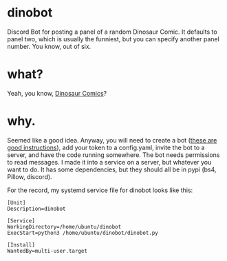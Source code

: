 # dinobot
Discord Bot for posting a panel of a random Dinosaur Comic. It defaults to panel two, which is usually the funniest, but you can specify another panel number. You know, out of six.

# what?
Yeah, you know, [Dinosaur Comics](https://www.qwantz.com/)?

# why.
Seemed like a good idea. Anyway, you will need to create a bot ([these are good instructions](https://discordpy.readthedocs.io/en/stable/discord.html)), add your token to a config.yaml, invite the bot to a server, and have the code running somewhere. The bot needs permissions to read messages. I made it into a service on a server, but whatever you want to do. It has some dependencies, but they should all be in pypi (bs4, Pillow, discord).

For the record, my systemd service file for dinobot looks like this:

```
[Unit]
Description=dinobot

[Service]
WorkingDirectory=/home/ubuntu/dinobot
ExecStart=python3 /home/ubuntu/dinobot/dinobot.py

[Install]
WantedBy=multi-user.target
```
